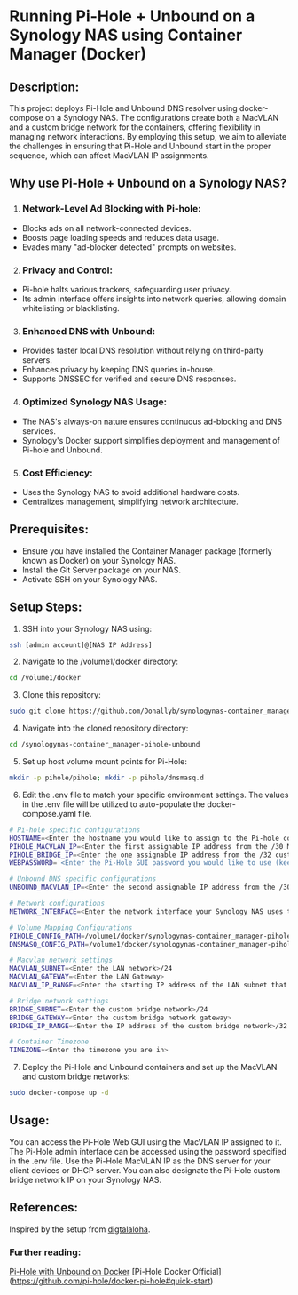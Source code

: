 # Running Pi-Hole + Unbound on a Synology NAS using Container Manager (Docker)


## Description:

This project deploys Pi-Hole and Unbound DNS resolver using docker-compose on a Synology NAS. The configurations create both a MacVLAN and a custom bridge network for the containers, offering flexibility in managing network interactions. By employing this setup, we aim to alleviate the challenges in ensuring that Pi-Hole and Unbound start in the proper sequence, which can affect MacVLAN IP assignments.

## Why use Pi-Hole + Unbound on a Synology NAS?

1. ### Network-Level Ad Blocking with Pi-hole:

* Blocks ads on all network-connected devices.
* Boosts page loading speeds and reduces data usage.
* Evades many "ad-blocker detected" prompts on websites.

2. ### Privacy and Control:

* Pi-hole halts various trackers, safeguarding user privacy.
* Its admin interface offers insights into network queries, allowing domain whitelisting or blacklisting.

3. ### Enhanced DNS with Unbound:

* Provides faster local DNS resolution without relying on third-party servers.
* Enhances privacy by keeping DNS queries in-house.
* Supports DNSSEC for verified and secure DNS responses.

4. ### Optimized Synology NAS Usage:

* The NAS's always-on nature ensures continuous ad-blocking and DNS services.
* Synology's Docker support simplifies deployment and management of Pi-hole and Unbound.

5. ### Cost Efficiency:

* Uses the Synology NAS to avoid additional hardware costs.
* Centralizes management, simplifying network architecture.

## Prerequisites:

* Ensure you have installed the Container Manager package (formerly known as Docker) on your Synology NAS.
* Install the Git Server package on your NAS.
* Activate SSH on your Synology NAS.

## Setup Steps:

1. SSH into your Synology NAS using:
```bash
ssh [admin account]@[NAS IP Address]
```
2. Navigate to the /volume1/docker directory:
```bash
cd /volume1/docker
```
3. Clone this repository:
```bash
sudo git clone https://github.com/Donallyb/synologynas-container_manager-pihole-unbound.git
```
4. Navigate into the cloned repository directory:
```bash
cd /synologynas-container_manager-pihole-unbound
```
5. Set up host volume mount points for Pi-Hole:
```bash
mkdir -p pihole/pihole; mkdir -p pihole/dnsmasq.d
```
6. Edit the .env file to match your specific environment settings. The values in the .env file will be utilized to auto-populate the docker-compose.yaml file.
```bash
# Pi-hole specific configurations
HOSTNAME=<Enter the hostname you would like to assign to the Pi-hole container>
PIHOLE_MACVLAN_IP=<Enter the first assignable IP address from the /30 MacVLAN subnet you created>
PIHOLE_BRIDGE_IP=<Enter the one assignable IP address from the /32 custom bridge subnet you created>
WEBPASSWORD='<Enter the Pi-Hole GUI password you would like to use (keep the single quotes)>'

# Unbound DNS specific configurations
UNBOUND_MACVLAN_IP=<Enter the second assignable IP address from the /30 MacVLAN subnet you created>

# Network configurations
NETWORK_INTERFACE=<Enter the network interface your Synology NAS uses to access your LAN>

# Volume Mapping Configurations
PIHOLE_CONFIG_PATH=/volume1/docker/synologynas-container_manager-pihole-unbound/pihole/pihole
DNSMASQ_CONFIG_PATH=/volume1/docker/synologynas-container_manager-pihole-unbound/pihole/dnsmasq.d

# Macvlan network settings
MACVLAN_SUBNET=<Enter the LAN network>/24
MACVLAN_GATEWAY=<Enter the LAN Gateway>
MACVLAN_IP_RANGE=<Enter the starting IP address of the LAN subnet that the MacVLAN network will use>/30

# Bridge network settings
BRIDGE_SUBNET=<Enter the custom bridge network>/24
BRIDGE_GATEWAY=<Enter the custom bridge network gateway>
BRIDGE_IP_RANGE=<Enter the IP address of the custom bridge network>/32

# Container Timezone
TIMEZONE=<Enter the timezone you are in>
```
7. Deploy the Pi-Hole and Unbound containers and set up the MacVLAN and custom bridge networks:
```bash
sudo docker-compose up -d
```

## Usage:
You can access the Pi-Hole Web GUI using the MacVLAN IP assigned to it.
The Pi-Hole admin interface can be accessed using the password specified in the .env file.
Use the Pi-Hole MacVLAN IP as the DNS server for your client devices or DHCP server.
You can also designate the Pi-Hole custom bridge network IP on your Synology NAS.

## References:

Inspired by the setup from [digtalaloha](https://github.com/digtalaloha/synology-docker-pihole-unbound).
### Further reading:
[Pi-Hole with Unbound on Docker](https://github.com/chriscrowe/docker-pihole-unbound/)
[Pi-Hole Docker Official] (https://github.com/pi-hole/docker-pi-hole#quick-start)
